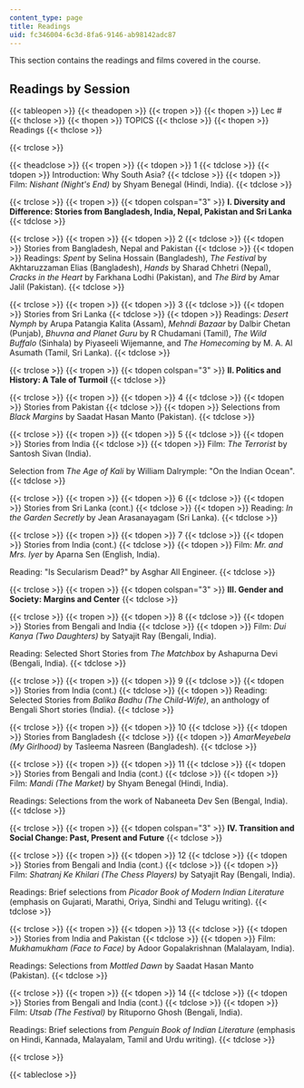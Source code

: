 ```yaml
---
content_type: page
title: Readings
uid: fc346004-6c3d-8fa6-9146-ab98142adc87
---
```


This section contains the readings and films covered in the course.

Readings by Session
-------------------

{{< tableopen >}}
{{< theadopen >}}
{{< tropen >}}
{{< thopen >}}
Lec #
{{< thclose >}}
{{< thopen >}}
TOPICS
{{< thclose >}}
{{< thopen >}}
Readings
{{< thclose >}}

{{< trclose >}}

{{< theadclose >}}
{{< tropen >}}
{{< tdopen >}}
1
{{< tdclose >}}
{{< tdopen >}}
Introduction: Why South Asia?
{{< tdclose >}}
{{< tdopen >}}
Film: _Nishant (Night's End)_ by Shyam Benegal (Hindi, India).
{{< tdclose >}}

{{< trclose >}}
{{< tropen >}}
{{< tdopen colspan="3" >}}
**I. Diversity and Difference: Stories from Bangladesh, India, Nepal, Pakistan and Sri Lanka**
{{< tdclose >}}

{{< trclose >}}
{{< tropen >}}
{{< tdopen >}}
2
{{< tdclose >}}
{{< tdopen >}}
Stories from Bangladesh, Nepal and Pakistan
{{< tdclose >}}
{{< tdopen >}}
Readings: _Spent_ by Selina Hossain (Bangladesh), _The Festival_ by Akhtaruzzaman Elias (Bangladesh), _Hands_ by Sharad Chhetri (Nepal), _Cracks in the Heart_ by Farkhana Lodhi (Pakistan), and _The Bird_ by Amar Jalil (Pakistan).
{{< tdclose >}}

{{< trclose >}}
{{< tropen >}}
{{< tdopen >}}
3
{{< tdclose >}}
{{< tdopen >}}
Stories from Sri Lanka
{{< tdclose >}}
{{< tdopen >}}
Readings: _Desert Nymph_ by Arupa Patangia Kalita (Assam), _Mehndi Bazaar_ by Dalbir Chetan (Punjab), _Bhuvna and Planet Guru_ by R Chudamani (Tamil), _The Wild Buffalo_ (Sinhala) by Piyaseeli Wijemanne, and _The Homecoming_ by M. A. Al Asumath (Tamil, Sri Lanka).
{{< tdclose >}}

{{< trclose >}}
{{< tropen >}}
{{< tdopen colspan="3" >}}
**II. Politics and History: A Tale of Turmoil**
{{< tdclose >}}

{{< trclose >}}
{{< tropen >}}
{{< tdopen >}}
4
{{< tdclose >}}
{{< tdopen >}}
Stories from Pakistan
{{< tdclose >}}
{{< tdopen >}}
Selections from _Black Margins_ by Saadat Hasan Manto (Pakistan).
{{< tdclose >}}

{{< trclose >}}
{{< tropen >}}
{{< tdopen >}}
5
{{< tdclose >}}
{{< tdopen >}}
Stories from India
{{< tdclose >}}
{{< tdopen >}}
Film: _The Terrorist_ by Santosh Sivan (India).  
  
Selection from _The Age of Kali_ by William Dalrymple: "On the Indian Ocean".
{{< tdclose >}}

{{< trclose >}}
{{< tropen >}}
{{< tdopen >}}
6
{{< tdclose >}}
{{< tdopen >}}
Stories from Sri Lanka (cont.)
{{< tdclose >}}
{{< tdopen >}}
Reading: _In the Garden Secretly_ by Jean Arasanayagam (Sri Lanka).
{{< tdclose >}}

{{< trclose >}}
{{< tropen >}}
{{< tdopen >}}
7
{{< tdclose >}}
{{< tdopen >}}
Stories from India (cont.)
{{< tdclose >}}
{{< tdopen >}}
Film: _Mr. and Mrs. Iyer_ by Aparna Sen (English, India).  
  
Reading: "Is Secularism Dead?" by Asghar All Engineer.
{{< tdclose >}}

{{< trclose >}}
{{< tropen >}}
{{< tdopen colspan="3" >}}
**III. Gender and Society: Margins and Center**
{{< tdclose >}}

{{< trclose >}}
{{< tropen >}}
{{< tdopen >}}
8
{{< tdclose >}}
{{< tdopen >}}
Stories from Bengali and India
{{< tdclose >}}
{{< tdopen >}}
Film: _Dui Kanya (Two Daughters)_ by Satyajit Ray (Bengali, India).  
  
Reading: Selected Short Stories from _The Matchbox_ by Ashapurna Devi (Bengali, India).
{{< tdclose >}}

{{< trclose >}}
{{< tropen >}}
{{< tdopen >}}
9
{{< tdclose >}}
{{< tdopen >}}
Stories from India (cont.)
{{< tdclose >}}
{{< tdopen >}}
Reading: Selected Stories from _Balika Badhu (The Child-Wife)_, an anthology of Bengali Short stories (India).
{{< tdclose >}}

{{< trclose >}}
{{< tropen >}}
{{< tdopen >}}
10
{{< tdclose >}}
{{< tdopen >}}
Stories from Bangladesh
{{< tdclose >}}
{{< tdopen >}}
_AmarMeyebela (My Girlhood)_ by Tasleema Nasreen (Bangladesh).
{{< tdclose >}}

{{< trclose >}}
{{< tropen >}}
{{< tdopen >}}
11
{{< tdclose >}}
{{< tdopen >}}
Stories from Bengali and India (cont.)
{{< tdclose >}}
{{< tdopen >}}
Film: _Mandi (The Market)_ by Shyam Benegal (Hindi, India).  
  
Readings: Selections from the work of Nabaneeta Dev Sen (Bengal, India).
{{< tdclose >}}

{{< trclose >}}
{{< tropen >}}
{{< tdopen colspan="3" >}}
**IV. Transition and Social Change: Past, Present and Future**
{{< tdclose >}}

{{< trclose >}}
{{< tropen >}}
{{< tdopen >}}
12
{{< tdclose >}}
{{< tdopen >}}
Stories from Bengali and India (cont.)
{{< tdclose >}}
{{< tdopen >}}
Film: _Shatranj Ke Khilari (The Chess Players)_ by Satyajit Ray (Bengali, India).  
  
Readings: Brief selections from _Picador Book of Modern Indian Literature_ (emphasis on Gujarati, Marathi, Oriya, Sindhi and Telugu writing).
{{< tdclose >}}

{{< trclose >}}
{{< tropen >}}
{{< tdopen >}}
13
{{< tdclose >}}
{{< tdopen >}}
Stories from India and Pakistan
{{< tdclose >}}
{{< tdopen >}}
Film: _Mukhamukham (Face to Face)_ by Adoor Gopalakrishnan (Malalayam, India).  
  
Readings: Selections from _Mottled Dawn_ by Saadat Hasan Manto (Pakistan).
{{< tdclose >}}

{{< trclose >}}
{{< tropen >}}
{{< tdopen >}}
14
{{< tdclose >}}
{{< tdopen >}}
Stories from Bengali and India (cont.)
{{< tdclose >}}
{{< tdopen >}}
Film: _Utsab (The Festival)_ by Rituporno Ghosh (Bengali, India).  
  
Readings: Brief selections from _Penguin Book of Indian Literature_ (emphasis on Hindi, Kannada, Malayalam, Tamil and Urdu writing).
{{< tdclose >}}

{{< trclose >}}

{{< tableclose >}}